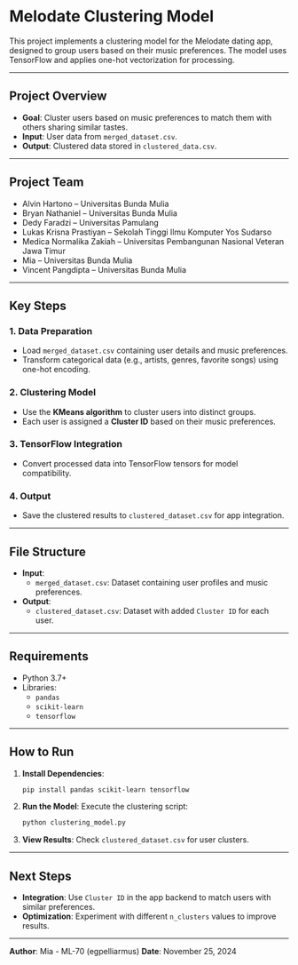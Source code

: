 # **Melodate Clustering Model**

This project implements a clustering model for the Melodate dating app, designed to group users based on their music preferences. The model uses TensorFlow and applies one-hot vectorization for processing.

---

## **Project Overview**
- **Goal**: Cluster users based on music preferences to match them with others sharing similar tastes.
- **Input**: User data from `merged_dataset.csv`.
- **Output**: Clustered data stored in `clustered_data.csv`.

---

## **Project Team**
- Alvin Hartono – Universitas Bunda Mulia
- Bryan Nathaniel – Universitas Bunda Mulia
- Dedy Faradzi – Universitas Pamulang
- Lukas Krisna Prastiyan – Sekolah Tinggi Ilmu Komputer Yos Sudarso
- Medica Normalika Zakiah – Universitas Pembangunan Nasional Veteran Jawa Timur
- Mia – Universitas Bunda Mulia
- Vincent Pangdipta – Universitas Bunda Mulia

---

## **Key Steps**

### 1. **Data Preparation**
- Load `merged_dataset.csv` containing user details and music preferences.
- Transform categorical data (e.g., artists, genres, favorite songs) using one-hot encoding.

### 2. **Clustering Model**
- Use the **KMeans algorithm** to cluster users into distinct groups.
- Each user is assigned a **Cluster ID** based on their music preferences.

### 3. **TensorFlow Integration**
- Convert processed data into TensorFlow tensors for model compatibility.

### 4. **Output**
- Save the clustered results to `clustered_dataset.csv` for app integration.

---

## **File Structure**
- **Input**:  
  - `merged_dataset.csv`: Dataset containing user profiles and music preferences.
- **Output**:  
  - `clustered_dataset.csv`: Dataset with added `Cluster ID` for each user.

---

## **Requirements**
- Python 3.7+
- Libraries:
  - `pandas`
  - `scikit-learn`
  - `tensorflow`

---

## **How to Run**

1. **Install Dependencies**:
   ```bash
   pip install pandas scikit-learn tensorflow
   ```

2. **Run the Model**:
   Execute the clustering script:
   ```bash
   python clustering_model.py
   ```

3. **View Results**:
   Check `clustered_dataset.csv` for user clusters.

---

## **Next Steps**
- **Integration**: Use `Cluster ID` in the app backend to match users with similar preferences.
- **Optimization**: Experiment with different `n_clusters` values to improve results.

---

**Author**: Mia - ML-70 (egpelliarmus)
**Date**: November 25, 2024  
